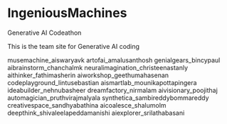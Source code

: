 # IngeniousMachines
Generative AI Codeathon 

This is the team site for Generative AI coding 

musemachine_aiswaryavk
artofai_amalusanthosh
genialgears_bincypaul
aibrainstorm_chanchalmk
neuralimagination_christeenastanly
aithinker_fathimasherin
aiworkshop_geethumahasenan
codeplayground_lintusebastian
aismartlab_mounikapottapingera
ideabuilder_nehnubasheer
dreamfactory_nirmalam
aivisionary_poojithaj
automagician_pruthvirajmalyala
synthetica_sambireddybommareddy
creativespace_sandhyabathina
aicoalesce_shalumolm
deepthink_shivaleelapeddamanishi
aiexplorer_srilathabasani

